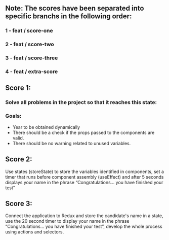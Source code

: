 ## Note: The scores have been separated into specific branchs in the following order:
### 1 - feat / score-one
### 2 - feat / score-two
### 3 - feat / score-three
### 4 - feat / extra-score

## Score 1:

### Solve all problems in the project so that it reaches this state:

### Goals:

* Year to be obtained dynamically
* There should be a check if the props passed to the components are valid.
* There should be no warning related to unused variables.

## Score 2:

Use states (storeState) to store the variables identified in components, set a timer that runs before component assembly (useEffect) and after 5 seconds displays your name in the phrase “Congratulations… you have finished your test”

## Score 3:

Connect the application to Redux and store the candidate's name in a state, use the 20 second timer to display your name in the phrase “Congratulations… you have finished your test”, develop the whole process using actions and selectors.